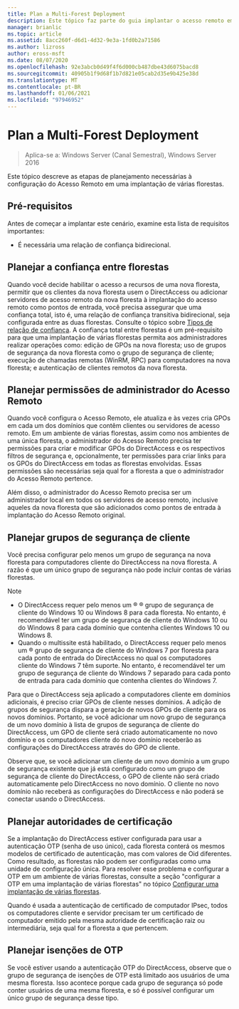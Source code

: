 ```yaml
---
title: Plan a Multi-Forest Deployment
description: Este tópico faz parte do guia implantar o acesso remoto em um ambiente de várias florestas no Windows Server 2016.
manager: brianlic
ms.topic: article
ms.assetid: 8acc260f-d6d1-4d32-9e3a-1fd0b2a71586
ms.author: lizross
author: eross-msft
ms.date: 08/07/2020
ms.openlocfilehash: 92e3abcb0d49f4f6d000cb487dbe43d6075bacd8
ms.sourcegitcommit: 40905b1f9d68f1b7d821e05cab2d35e9b425e38d
ms.translationtype: MT
ms.contentlocale: pt-BR
ms.lasthandoff: 01/06/2021
ms.locfileid: "97946952"
---
```

# <a name="plan-a-multi-forest-deployment"></a>Plan a Multi-Forest Deployment

>Aplica-se a: Windows Server (Canal Semestral), Windows Server 2016

Este tópico descreve as etapas de planejamento necessárias à configuração do Acesso Remoto em uma implantação de várias florestas.

## <a name="prerequisites"></a>Pré-requisitos
Antes de começar a implantar este cenário, examine esta lista de requisitos importantes:

-   É necessária uma relação de confiança bidirecional.

## <a name="plan-trust-between-forests"></a>Planejar a confiança entre florestas
Quando você decide habilitar o acesso a recursos de uma nova floresta, permitir que os clientes da nova floresta usem o DirectAccess ou adicionar servidores de acesso remoto da nova floresta à implantação do acesso remoto como pontos de entrada, você precisa assegurar que uma confiança total, isto é, uma relação de confiança transitiva bidirecional, seja configurada entre as duas florestas. Consulte o tópico sobre [Tipos de relação de confiança](/previous-versions/windows/it-pro/windows-server-2003/cc775736(v=ws.10)). A confiança total entre florestas é um pré-requisito para que uma implantação de várias florestas permita aos administradores realizar operações como: edição de GPOs na nova floresta; uso de grupos de segurança da nova floresta como o grupo de segurança de cliente; execução de chamadas remotas (WinRM, RPC) para computadores na nova floresta; e autenticação de clientes remotos da nova floresta.

## <a name="plan-remote-access-administrator-permissions"></a>Planejar permissões de administrador do Acesso Remoto
Quando você configura o Acesso Remoto, ele atualiza e às vezes cria GPOs em cada um dos domínios que contêm clientes ou servidores de acesso remoto. Em um ambiente de várias florestas, assim como nos ambientes de uma única floresta, o administrador do Acesso Remoto precisa ter permissões para criar e modificar GPOs do DirectAccess e os respectivos filtros de segurança e, opcionalmente, ter permissões para criar links para os GPOs do DirectAccess em todas as florestas envolvidas. Essas permissões são necessárias seja qual for a floresta a que o administrador do Acesso Remoto pertence.

Além disso, o administrador do Acesso Remoto precisa ser um administrador local em todos os servidores de acesso remoto, inclusive aqueles da nova floresta que são adicionados como pontos de entrada à implantação do Acesso Remoto original.

## <a name="plan-client-security-groups"></a><a name="ClientSG"></a>Planejar grupos de segurança de cliente
Você precisa configurar pelo menos um grupo de segurança na nova floresta para computadores cliente do DirectAccess na nova floresta. A razão é que um único grupo de segurança não pode incluir contas de várias florestas.

> [!NOTE]
> -   O DirectAccess requer pelo menos um &reg; &reg; grupo de segurança de cliente do Windows 10 ou Windows 8 para cada floresta. No entanto, é recomendável ter um grupo de segurança de cliente do Windows 10 ou do Windows 8 para cada domínio que contenha clientes Windows 10 ou Windows 8.
> -   Quando o multissite está habilitado, o DirectAccess requer pelo menos um &reg;  grupo de segurança de cliente do Windows 7 por floresta para cada ponto de entrada do DirectAccess no qual os computadores cliente do Windows 7 têm suporte. No entanto, é recomendável ter um grupo de segurança de cliente do Windows 7 separado para cada ponto de entrada para cada domínio que contenha clientes do Windows 7.
>
> Para que o DirectAccess seja aplicado a computadores cliente em domínios adicionais, é preciso criar GPOs de cliente nesses domínios. A adição de grupos de segurança dispara a geração de novos GPOs de cliente para os novos domínios. Portanto, se você adicionar um novo grupo de segurança de um novo domínio à lista de grupos de segurança de cliente do DirectAccess, um GPO de cliente será criado automaticamente no novo domínio e os computadores cliente do novo domínio receberão as configurações do DirectAccess através do GPO de cliente.
>
> Observe que, se você adicionar um cliente de um novo domínio a um grupo de segurança existente que já está configurado como um grupo de segurança de cliente do DirectAccess, o GPO de cliente não será criado automaticamente pelo DirectAccess no novo domínio. O cliente no novo domínio não receberá as configurações do DirectAccess e não poderá se conectar usando o DirectAccess.

## <a name="plan-certification-authorities"></a>Planejar autoridades de certificação
Se a implantação do DirectAccess estiver configurada para usar a autenticação OTP (senha de uso único), cada floresta conterá os mesmos modelos de certificado de autenticação, mas com valores de Oid diferentes. Como resultado, as florestas não podem ser configuradas como uma unidade de configuração única. Para resolver esse problema e configurar a OTP em um ambiente de várias florestas, consulte a seção "configurar a OTP em uma implantação de várias florestas" no tópico [Configurar uma implantação de várias florestas](Configure-a-Multi-Forest-Deployment.md).

Quando é usada a autenticação de certificado de computador IPsec, todos os computadores cliente e servidor precisam ter um certificado de computador emitido pela mesma autoridade de certificação raiz ou intermediária, seja qual for a floresta a que pertencem.

## <a name="plan-otp-exemptions"></a>Planejar isenções de OTP
Se você estiver usando a autenticação OTP do DirectAccess, observe que o grupo de segurança de isenções de OTP está limitado aos usuários de uma mesma floresta. Isso acontece porque cada grupo de segurança só pode conter usuários de uma mesma floresta, e só é possível configurar um único grupo de segurança desse tipo.

